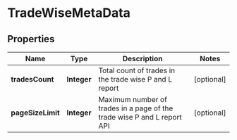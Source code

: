 # TradeWiseMetaData

## Properties
Name | Type | Description | Notes
------------ | ------------- | ------------- | -------------
**tradesCount** | **Integer** | Total count of trades in the trade wise P and L report |  [optional]
**pageSizeLimit** | **Integer** | Maximum number of trades in a page of the trade wise P and L report API |  [optional]
